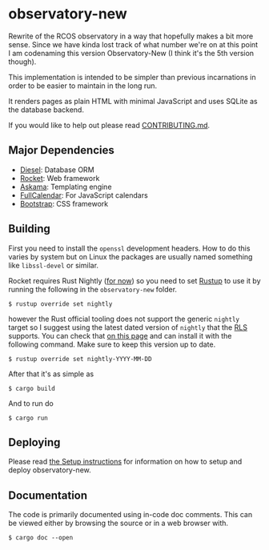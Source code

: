 # observatory-new

Rewrite of the RCOS observatory in a way that hopefully makes a bit more sense.
Since we have kinda lost track of what number we're on at this point I am
codenaming this version Observatory-New (I think it's the 5th version though).

This implementation is intended to be simpler than previous incarnations in
order to be easier to maintain in the long run.

It renders pages as plain HTML with minimal JavaScript and uses SQLite
as the database backend.

If you would like to help out please read [CONTRIBUTING.md](./CONTRIBUTING.md).

## Major Dependencies
- [Diesel](https://diesel.rs): Database ORM
- [Rocket](https://rocket.rs): Web framework
- [Askama](https://github.com/djc/askama): Templating engine
- [FullCalendar](https://fullcalendar.io/): For JavaScript calendars
- [Bootstrap](https://getbootstrap.com): CSS framework

## Building
First you need to install the `openssl` development headers.
How to do this varies by system but on Linux the packages are usually named
something like `libssl-devel` or similar.

Rocket requires Rust Nightly ([for now](https://github.com/SergioBenitez/Rocket/issues/19))
so you need to set [Rustup](https://rustup.rs) to use it by running the following in the
`observatory-new` folder.

```
$ rustup override set nightly
```

however the Rust official tooling does not support the generic `nightly` target
so I suggest using the latest dated version of `nightly` that the [RLS]()
supports. You can check that [on this page](https://rust-lang.github.io/rustup-components-history/)
and can install it with the following command. Make sure to keep this version
up to date.

```
$ rustup override set nightly-YYYY-MM-DD
```

After that it's as simple as
```
$ cargo build
```

And to run do
```
$ cargo run
```

## Deploying

Please read [the Setup instructions](./SETUP.md) for information on how to setup
and deploy observatory-new.

## Documentation
The code is primarily documented using in-code doc comments.
This can be viewed either by browsing the source or in a web browser with.
```
$ cargo doc --open
```
